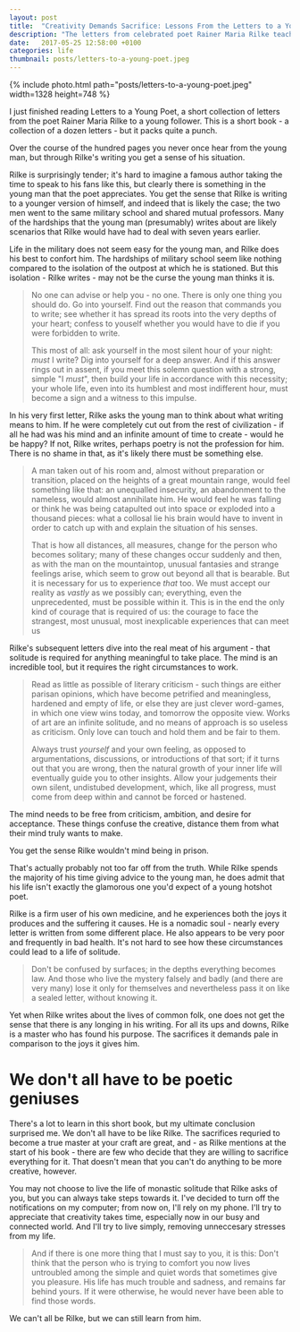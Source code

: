 ```yaml
---
layout: post
title:  "Creativity Demands Sacrifice: Lessons From the Letters to a Young Poet"
description: "The letters from celebrated poet Rainer Maria Rilke teach us what is needed to be truly creative, but perhaps this sacrifice is not for everyone."
date:   2017-05-25 12:58:00 +0100
categories: life
thumbnail: posts/letters-to-a-young-poet.jpeg
---
```


{% include photo.html path="posts/letters-to-a-young-poet.jpeg" width=1328 height=748 %}

I just finished reading Letters to a Young Poet, a short collection of letters from the poet Rainer Maria Rilke to a young follower. This is a short book - a collection of a dozen letters - but it packs quite a punch.

Over the course of the hundred pages you never once hear from the young man, but through Rilke's writing you get a sense of his situation.

Rilke is surprisingly tender; it's hard to imagine a famous author taking the time to speak to his fans like this, but clearly there is something in the young man that the poet appreciates. You get the sense that Rilke is writing to a younger version of himself, and indeed that is likely the case; the two men went to the same military school and shared mutual professors. Many of the hardships that the young man (presumably) writes about are likely scenarios that Rilke would have had to deal with seven years earlier.

Life in the military does not seem easy for the young man, and Rilke does his best to confort him. The hardships of military school seem like nothing compared to the isolation of the outpost at which he is stationed. But this isolation - Rilke writes - may not be the curse the young man thinks it is.

> No one can advise or help you - no one. There is only one thing you should do. Go into yourself. Find out the reason that commands you to write; see whether it has spread its roots into the very depths of your heart; confess to youself whether you would have to die if you were forbidden to write.
>
> This most of all: ask yourself in the most silent hour of your night: _must_ I write? Dig into yourself for a deep answer. And if this answer rings out in assent, if you meet this solemn question with a strong, simple "I _must_", then build your life in accordance with this necessity; your whole life, even into its humblest and most indifferent hour, must become a sign and a witness to this impulse.

In his very first letter, Rilke asks the young man to think about what writing means to him. If he were completely cut out from the rest of civilization - if all he had was his mind and an infinite amount of time to create - would he be happy? If not, Rilke writes, perhaps poetry is not the profession for him. There is no shame in that, as it's likely there must be something else.

> A man taken out of his room and, almost without preparation or transition, placed on the heights of a great mountain range, would feel something like that: an unequalled insecurity, an abandonment to the nameless, would almost annihilate him. He would feel he was falling or think he was being catapulted out into space or exploded into a thousand pieces: what a collosal lie his brain would have to invent in order to catch up with and explain the situation of his senses.
>
> That is how all distances, all measures, change for the person who becomes solitary; many of these changes occur suddenly and then, as with the man on the mountaintop, unusual fantasies and strange feelings arise, which seem to grow out beyond all that is bearable. But it is necessary for us to experience _that_ too. We must accept our reality as _vastly_ as we possibly can; everything, even the unprecedented, must be possible within it. This is in the end the only kind of courage that is required of us: the courage to face the strangest, most unusual, most inexplicable experiences that can meet us

Rilke's subsequent letters dive into the real meat of his argument - that solitude is required for anything meaningful to take place. The mind is an incredible tool, but it requires the right circumstances to work. 

> Read as little as possible of literary criticism - such things are either parisan opinions, which have become petrified and meaningless, hardened and empty of life, or else they are just clever word-games, in which one view wins today, and tomorrow the opposite view. Works of art are an infinite solitude, and no means of approach is so useless as criticism. Only love can touch and hold them and be fair to them.
>
> Always trust _yourself_ and your own feeling, as opposed to argumentations, discussions, or introductions of that sort; if it turns out that you are wrong, then the natural growth of your inner life will eventually guide you to other insights. Allow your judgements their own silent, undistubed development, which, like all progress, must come from deep within and cannot be forced or hastened.

The mind needs to be free from criticism, ambition, and desire for acceptance. These things confuse the creative, distance them from what their mind truly wants to make.

You get the sense Rilke wouldn't mind being in prison.

That's actually probably not too far off from the truth. While Rilke spends the majority of his time giving advice to the young man, he does admit that his life isn't exactly the glamorous one you'd expect of a young hotshot poet. 

Rilke is a firm user of his own medicine, and he experiences both the joys it produces and the suffering it causes. He is a nomadic soul - nearly every letter is written from some different place. He also appears to be very poor and frequently in bad health. It's not hard to see how these circumstances could lead to a life of solitude.

> Don't be confused by surfaces; in the depths everything becomes law. And those who live the mystery falsely and badly (and there are very many) lose it only for themselves and nevertheless pass it on like a sealed letter, without knowing it.

Yet when Rilke writes about the lives of common folk, one does not get the sense that there is any longing in his writing. For all its ups and downs, Rilke is a master who has found his purpose. The sacrifices it demands pale in comparison to the joys it gives him.

# We don't all have to be poetic geniuses

There's a lot to learn in this short book, but my ultimate conclusion surprised me. We don't all have to be like Rilke. The sacrifices requried to become a true master at your craft are great, and - as Rilke mentions at the start of his book - there are few who decide that they are willing to sacrifice everything for it. That doesn't mean that you can't do anything to be more creative, however.

You may not choose to live the life of monastic solitude that Rilke asks of you, but you can always take steps towards it. I've decided to turn off the notifications on my computer; from now on, I'll rely on my phone. I'll try to appreciate that creativity takes time, especially now in our busy and connected world. And I'll try to live simply, removing unneccesary stresses from my life.

> And if there is one more thing that I must say to you, it is this: Don't think that the person who is trying to comfort you now lives untroubled among the simple and quiet words that sometimes give you pleasure. His life has much trouble and sadness, and remains far behind yours. If it were otherwise, he would never have been able to find those words.

We can't all be Rilke, but we can still learn from him.
